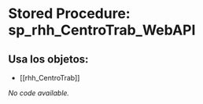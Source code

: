 # Stored Procedure: sp_rhh_CentroTrab_WebAPI

## Usa los objetos:
- [[rhh_CentroTrab]]

*No code available.*
